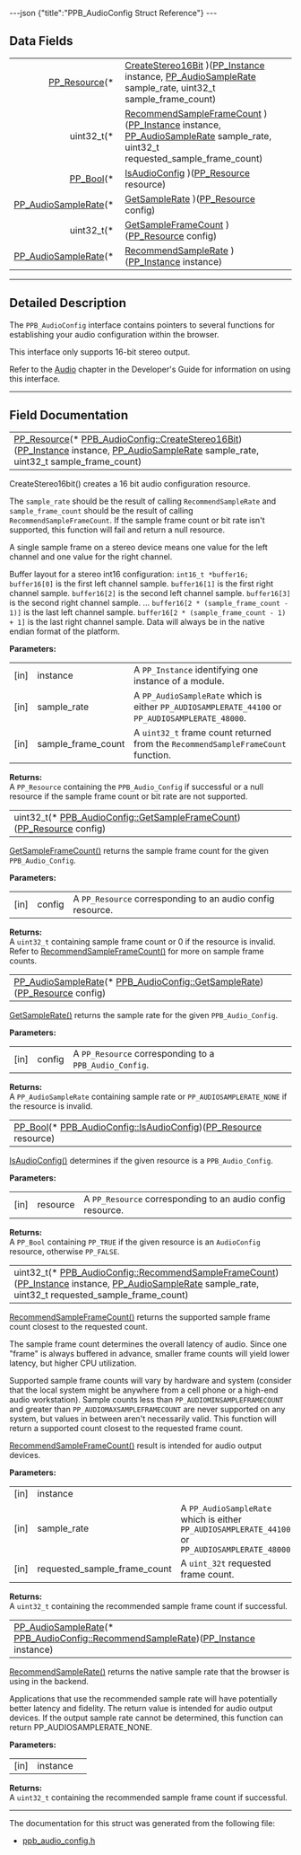 ---json {"title":"PPB\_AudioConfig Struct Reference"} ---

Data Fields
-----------

<table><tbody><tr class="odd"><td style="text-align: right;"><a href="/docs/native-client/pepper_stable/c/group___typedefs#gafdc3895ee80f4750d0d95ae1b677e9b7" class="el">PP_Resource</a>(* </td><td><a href="/docs/native-client/pepper_stable/c/struct_p_p_b___audio_config__1__1#a541f636cd6818dbf09ff3680701753ae" class="el">CreateStereo16Bit</a> )(<a href="/docs/native-client/pepper_stable/c/group___typedefs#ga89b662403e6a687bb914b80114c0d19d" class="el">PP_Instance</a> instance, <a href="/docs/native-client/pepper_stable/c/group___enums#gaee750c350655f2fb0fe04c04029e0ff8" class="el">PP_AudioSampleRate</a> sample_rate, uint32_t sample_frame_count)</td></tr><tr class="even"><td style="text-align: right;">uint32_t(* </td><td><a href="/docs/native-client/pepper_stable/c/struct_p_p_b___audio_config__1__1#ad8e61c620a5b2081302e741c94aef921" class="el">RecommendSampleFrameCount</a> )(<a href="/docs/native-client/pepper_stable/c/group___typedefs#ga89b662403e6a687bb914b80114c0d19d" class="el">PP_Instance</a> instance, <a href="/docs/native-client/pepper_stable/c/group___enums#gaee750c350655f2fb0fe04c04029e0ff8" class="el">PP_AudioSampleRate</a> sample_rate, uint32_t requested_sample_frame_count)</td></tr><tr class="odd"><td style="text-align: right;"><a href="/docs/native-client/pepper_stable/c/group___enums#ga4f272d99be14aacafe08dfd4ef830918" class="el">PP_Bool</a>(* </td><td><a href="/docs/native-client/pepper_stable/c/struct_p_p_b___audio_config__1__1#a51282d6afa187ef1fc3a3a559735e209" class="el">IsAudioConfig</a> )(<a href="/docs/native-client/pepper_stable/c/group___typedefs#gafdc3895ee80f4750d0d95ae1b677e9b7" class="el">PP_Resource</a> resource)</td></tr><tr class="even"><td style="text-align: right;"><a href="/docs/native-client/pepper_stable/c/group___enums#gaee750c350655f2fb0fe04c04029e0ff8" class="el">PP_AudioSampleRate</a>(* </td><td><a href="/docs/native-client/pepper_stable/c/struct_p_p_b___audio_config__1__1#a3e9e2d57f89f78d5373f09e9a6bcac72" class="el">GetSampleRate</a> )(<a href="/docs/native-client/pepper_stable/c/group___typedefs#gafdc3895ee80f4750d0d95ae1b677e9b7" class="el">PP_Resource</a> config)</td></tr><tr class="odd"><td style="text-align: right;">uint32_t(* </td><td><a href="/docs/native-client/pepper_stable/c/struct_p_p_b___audio_config__1__1#a743a6033adee1e3e8e4822d72e0ccc68" class="el">GetSampleFrameCount</a> )(<a href="/docs/native-client/pepper_stable/c/group___typedefs#gafdc3895ee80f4750d0d95ae1b677e9b7" class="el">PP_Resource</a> config)</td></tr><tr class="even"><td style="text-align: right;"><a href="/docs/native-client/pepper_stable/c/group___enums#gaee750c350655f2fb0fe04c04029e0ff8" class="el">PP_AudioSampleRate</a>(* </td><td><a href="/docs/native-client/pepper_stable/c/struct_p_p_b___audio_config__1__1#a7c6808dbbfba59c85facd85548a0199c" class="el">RecommendSampleRate</a> )(<a href="/docs/native-client/pepper_stable/c/group___typedefs#ga89b662403e6a687bb914b80114c0d19d" class="el">PP_Instance</a> instance)</td></tr></tbody></table>

------------------------------------------------------------------------

<span id="details" class="anchor" style="margin: 0;"></span>

Detailed Description
--------------------

The `PPB_AudioConfig` interface contains pointers to several functions for establishing your audio configuration within the browser.

This interface only supports 16-bit stereo output.

Refer to the [Audio](/docs/native-client/devguide/coding/audio) chapter in the Developer's Guide for information on using this interface.

------------------------------------------------------------------------

Field Documentation
-------------------

<span id="a541f636cd6818dbf09ff3680701753ae" class="anchor" style="margin: 0;"></span>

<table><tbody><tr class="odd"><td><a href="/docs/native-client/pepper_stable/c/group___typedefs#gafdc3895ee80f4750d0d95ae1b677e9b7" class="el">PP_Resource</a>(* <a href="/docs/native-client/pepper_stable/c/struct_p_p_b___audio_config__1__1#a541f636cd6818dbf09ff3680701753ae" class="el">PPB_AudioConfig::CreateStereo16Bit</a>)(<a href="/docs/native-client/pepper_stable/c/group___typedefs#ga89b662403e6a687bb914b80114c0d19d" class="el">PP_Instance</a> instance, <a href="/docs/native-client/pepper_stable/c/group___enums#gaee750c350655f2fb0fe04c04029e0ff8" class="el">PP_AudioSampleRate</a> sample_rate, uint32_t sample_frame_count)</td></tr></tbody></table>

CreateStereo16bit() creates a 16 bit audio configuration resource.

The `sample_rate` should be the result of calling `RecommendSampleRate` and `sample_frame_count` should be the result of calling `RecommendSampleFrameCount`. If the sample frame count or bit rate isn't supported, this function will fail and return a null resource.

A single sample frame on a stereo device means one value for the left channel and one value for the right channel.

Buffer layout for a stereo int16 configuration: `int16_t *buffer16;` `buffer16[0]` is the first left channel sample. `buffer16[1]` is the first right channel sample. `buffer16[2]` is the second left channel sample. `buffer16[3]` is the second right channel sample. ... `buffer16[2 * (sample_frame_count - 1)]` is the last left channel sample. `buffer16[2 * (sample_frame_count - 1) + 1]` is the last right channel sample. Data will always be in the native endian format of the platform.

**Parameters:**  
<table><tbody><tr class="odd"><td>[in]</td><td>instance</td><td>A <code>PP_Instance</code> identifying one instance of a module.</td></tr><tr class="even"><td>[in]</td><td>sample_rate</td><td>A <code>PP_AudioSampleRate</code> which is either <code>PP_AUDIOSAMPLERATE_44100</code> or <code>PP_AUDIOSAMPLERATE_48000</code>.</td></tr><tr class="odd"><td>[in]</td><td>sample_frame_count</td><td>A <code>uint32_t</code> frame count returned from the <code>RecommendSampleFrameCount</code> function.</td></tr></tbody></table>

<!-- -->

**Returns:**  
A `PP_Resource` containing the `PPB_Audio_Config` if successful or a null resource if the sample frame count or bit rate are not supported.

<span id="a743a6033adee1e3e8e4822d72e0ccc68" class="anchor" style="margin: 0;"></span>

<table><tbody><tr class="odd"><td>uint32_t(* <a href="/docs/native-client/pepper_stable/c/struct_p_p_b___audio_config__1__1#a743a6033adee1e3e8e4822d72e0ccc68" class="el">PPB_AudioConfig::GetSampleFrameCount</a>)(<a href="/docs/native-client/pepper_stable/c/group___typedefs#gafdc3895ee80f4750d0d95ae1b677e9b7" class="el">PP_Resource</a> config)</td></tr></tbody></table>

<a href="/docs/native-client/pepper_stable/c/struct_p_p_b___audio_config__1__1#a743a6033adee1e3e8e4822d72e0ccc68" class="el" title="GetSampleFrameCount() returns the sample frame count for the given PPB_Audio_Config.">GetSampleFrameCount()</a> returns the sample frame count for the given `PPB_Audio_Config`.

**Parameters:**  
<table><tbody><tr class="odd"><td>[in]</td><td>config</td><td>A <code>PP_Resource</code> corresponding to an audio config resource.</td></tr></tbody></table>

<!-- -->

**Returns:**  
A `uint32_t` containing sample frame count or 0 if the resource is invalid. Refer to <a href="/docs/native-client/pepper_stable/c/struct_p_p_b___audio_config__1__1#ad8e61c620a5b2081302e741c94aef921" class="el" title="RecommendSampleFrameCount() returns the supported sample frame count closest to the requested count...">RecommendSampleFrameCount()</a> for more on sample frame counts.

<span id="a3e9e2d57f89f78d5373f09e9a6bcac72" class="anchor" style="margin: 0;"></span>

<table><tbody><tr class="odd"><td><a href="/docs/native-client/pepper_stable/c/group___enums#gaee750c350655f2fb0fe04c04029e0ff8" class="el">PP_AudioSampleRate</a>(* <a href="/docs/native-client/pepper_stable/c/struct_p_p_b___audio_config__1__1#a3e9e2d57f89f78d5373f09e9a6bcac72" class="el">PPB_AudioConfig::GetSampleRate</a>)(<a href="/docs/native-client/pepper_stable/c/group___typedefs#gafdc3895ee80f4750d0d95ae1b677e9b7" class="el">PP_Resource</a> config)</td></tr></tbody></table>

<a href="/docs/native-client/pepper_stable/c/struct_p_p_b___audio_config__1__1#a3e9e2d57f89f78d5373f09e9a6bcac72" class="el" title="GetSampleRate() returns the sample rate for the given PPB_Audio_Config.">GetSampleRate()</a> returns the sample rate for the given `PPB_Audio_Config`.

**Parameters:**  
<table><tbody><tr class="odd"><td>[in]</td><td>config</td><td>A <code>PP_Resource</code> corresponding to a <code>PPB_Audio_Config</code>.</td></tr></tbody></table>

<!-- -->

**Returns:**  
A `PP_AudioSampleRate` containing sample rate or `PP_AUDIOSAMPLERATE_NONE` if the resource is invalid.

<span id="a51282d6afa187ef1fc3a3a559735e209" class="anchor" style="margin: 0;"></span>

<table><tbody><tr class="odd"><td><a href="/docs/native-client/pepper_stable/c/group___enums#ga4f272d99be14aacafe08dfd4ef830918" class="el">PP_Bool</a>(* <a href="/docs/native-client/pepper_stable/c/struct_p_p_b___audio_config__1__1#a51282d6afa187ef1fc3a3a559735e209" class="el">PPB_AudioConfig::IsAudioConfig</a>)(<a href="/docs/native-client/pepper_stable/c/group___typedefs#gafdc3895ee80f4750d0d95ae1b677e9b7" class="el">PP_Resource</a> resource)</td></tr></tbody></table>

<a href="/docs/native-client/pepper_stable/c/struct_p_p_b___audio_config__1__1#a51282d6afa187ef1fc3a3a559735e209" class="el" title="IsAudioConfig() determines if the given resource is a PPB_Audio_Config.">IsAudioConfig()</a> determines if the given resource is a `PPB_Audio_Config`.

**Parameters:**  
<table><tbody><tr class="odd"><td>[in]</td><td>resource</td><td>A <code>PP_Resource</code> corresponding to an audio config resource.</td></tr></tbody></table>

<!-- -->

**Returns:**  
A `PP_Bool` containing `PP_TRUE` if the given resource is an `AudioConfig` resource, otherwise `PP_FALSE`.

<span id="ad8e61c620a5b2081302e741c94aef921" class="anchor" style="margin: 0;"></span>

<table><tbody><tr class="odd"><td>uint32_t(* <a href="/docs/native-client/pepper_stable/c/struct_p_p_b___audio_config__1__1#ad8e61c620a5b2081302e741c94aef921" class="el">PPB_AudioConfig::RecommendSampleFrameCount</a>)(<a href="/docs/native-client/pepper_stable/c/group___typedefs#ga89b662403e6a687bb914b80114c0d19d" class="el">PP_Instance</a> instance, <a href="/docs/native-client/pepper_stable/c/group___enums#gaee750c350655f2fb0fe04c04029e0ff8" class="el">PP_AudioSampleRate</a> sample_rate, uint32_t requested_sample_frame_count)</td></tr></tbody></table>

<a href="/docs/native-client/pepper_stable/c/struct_p_p_b___audio_config__1__1#ad8e61c620a5b2081302e741c94aef921" class="el" title="RecommendSampleFrameCount() returns the supported sample frame count closest to the requested count...">RecommendSampleFrameCount()</a> returns the supported sample frame count closest to the requested count.

The sample frame count determines the overall latency of audio. Since one "frame" is always buffered in advance, smaller frame counts will yield lower latency, but higher CPU utilization.

Supported sample frame counts will vary by hardware and system (consider that the local system might be anywhere from a cell phone or a high-end audio workstation). Sample counts less than `PP_AUDIOMINSAMPLEFRAMECOUNT` and greater than `PP_AUDIOMAXSAMPLEFRAMECOUNT` are never supported on any system, but values in between aren't necessarily valid. This function will return a supported count closest to the requested frame count.

<a href="/docs/native-client/pepper_stable/c/struct_p_p_b___audio_config__1__1#ad8e61c620a5b2081302e741c94aef921" class="el" title="RecommendSampleFrameCount() returns the supported sample frame count closest to the requested count...">RecommendSampleFrameCount()</a> result is intended for audio output devices.

**Parameters:**  
<table><tbody><tr class="odd"><td>[in]</td><td>instance</td><td></td></tr><tr class="even"><td>[in]</td><td>sample_rate</td><td>A <code>PP_AudioSampleRate</code> which is either <code>PP_AUDIOSAMPLERATE_44100</code> or <code>PP_AUDIOSAMPLERATE_48000.</code></td></tr><tr class="odd"><td>[in]</td><td>requested_sample_frame_count</td><td>A <code>uint_32t</code> requested frame count.</td></tr></tbody></table>

<!-- -->

**Returns:**  
A `uint32_t` containing the recommended sample frame count if successful.

<span id="a7c6808dbbfba59c85facd85548a0199c" class="anchor" style="margin: 0;"></span>

<table><tbody><tr class="odd"><td><a href="/docs/native-client/pepper_stable/c/group___enums#gaee750c350655f2fb0fe04c04029e0ff8" class="el">PP_AudioSampleRate</a>(* <a href="/docs/native-client/pepper_stable/c/struct_p_p_b___audio_config__1__1#a7c6808dbbfba59c85facd85548a0199c" class="el">PPB_AudioConfig::RecommendSampleRate</a>)(<a href="/docs/native-client/pepper_stable/c/group___typedefs#ga89b662403e6a687bb914b80114c0d19d" class="el">PP_Instance</a> instance)</td></tr></tbody></table>

<a href="/docs/native-client/pepper_stable/c/struct_p_p_b___audio_config__1__1#a7c6808dbbfba59c85facd85548a0199c" class="el" title="RecommendSampleRate() returns the native sample rate that the browser is using in the backend...">RecommendSampleRate()</a> returns the native sample rate that the browser is using in the backend.

Applications that use the recommended sample rate will have potentially better latency and fidelity. The return value is intended for audio output devices. If the output sample rate cannot be determined, this function can return PP\_AUDIOSAMPLERATE\_NONE.

**Parameters:**  
<table><tbody><tr class="odd"><td>[in]</td><td>instance</td><td></td></tr></tbody></table>

<!-- -->

**Returns:**  
A `uint32_t` containing the recommended sample frame count if successful.

------------------------------------------------------------------------

The documentation for this struct was generated from the following file:

-   <a href="/docs/native-client/pepper_stable/c/ppb__audio__config_8h/" class="el">ppb_audio_config.h</a>

